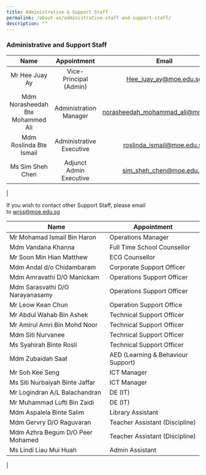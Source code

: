 ```yaml
---
title: Administrative & Support Staff
permalink: /about-us/administrative-staff-and-support-staff/
description: ""
---
```

### **Administrative and Support Staff**

| Name | Appointment | Email |
|:---:|:---:|:---:|
| Mr Hee Juay Ay | Vice-Principal (Admin) | [Hee_juay_ay@moe.edu.sg](mailto:Hee_juay_ay@moe.edu.sg) |
| Mdm Norasheedah Bte Mohammed Ali | Administration Manager | [norasheedah_mohammad_ali@moe.edu.sg](mailto:norasheedah_mohammad_ali@moe.edu.sg) |
| Mdm Roslinda Bte Ismail | Administrative Executive | [roslinda_ismail@moe.edu.sg](mailto:roslinda_ismail@moe.edu.sg) |
| Ms Sim Sheh Chen | Adjunct Admin Executive | [sim_sheh_chen@moe.edu.sg](mailto:sim_sheh_chen@moe.edu.sg) |
|

If you wish to contact other Support Staff, please email to [wrss@moe.edu.sg](mailto:wrss@moe.edu.sg)

| Name | Appointment |
|---|---|
| Mr Mohamad Ismail Bin Haron | Operations Manager |
| Mdm Vandana Khanna | Full Time School Counsellor |
| Mr Soon Min Hian Matthew | ECG Counsellor |
| Mdm Andal d/o Chidambaram | Corporate Support Officer |
| Mdm Amravathi D/O Manickam | Operations Support Officer |
| Mdm Sarasvathi D/O Narayanasamy | Operations Support Officer |
| Mr Leow Kean Chun | Operation Support Office |
| Mr Abdul Wahab Bin Ashek | Technical Support Officer |
| Mr Amirul Amri Bin Mohd Noor | Technical Support Officer |
| Mdm Siti Nurvanee | Technical Support Officer |
| Ms Syahirah Binte Rosli | Technical Support Officer |
| Mdm Zubaidah Saat | AED (Learning & Behaviour Support) |
| Mr Soh Kee Seng | ICT Manager |
| Ms Siti Nurbaiyah Binte Jaffar | ICT Manager |
| Mr Logindran A/L Balachandran | DE (IT) |
| Mr Muhammad Lufti Bin Zaidi | DE (IT) |
|  Mdm Aspalela Binte Salim | Library Assistant |
|  Mdm Gervry D/O Raguvaran | Teacher Assistant (Discipline) |
|  Mdm Azhra Begum D/O Peer Mohamed | Teacher Assistant (Discipline) |
| Ms Lindi Liau Mui Huah | Admin Assistant |
|